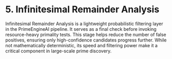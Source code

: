 # 5. Infinitesimal Remainder Analysis

Infinitesimal Remainder Analysis is a lightweight probabilistic filtering layer in the PrimeEngineAI pipeline. It serves as a final check before invoking resource-heavy primality tests. This stage helps reduce the number of false positives, ensuring only high-confidence candidates progress further. While not mathematically deterministic, its speed and filtering power make it a critical component in large-scale prime discovery.

